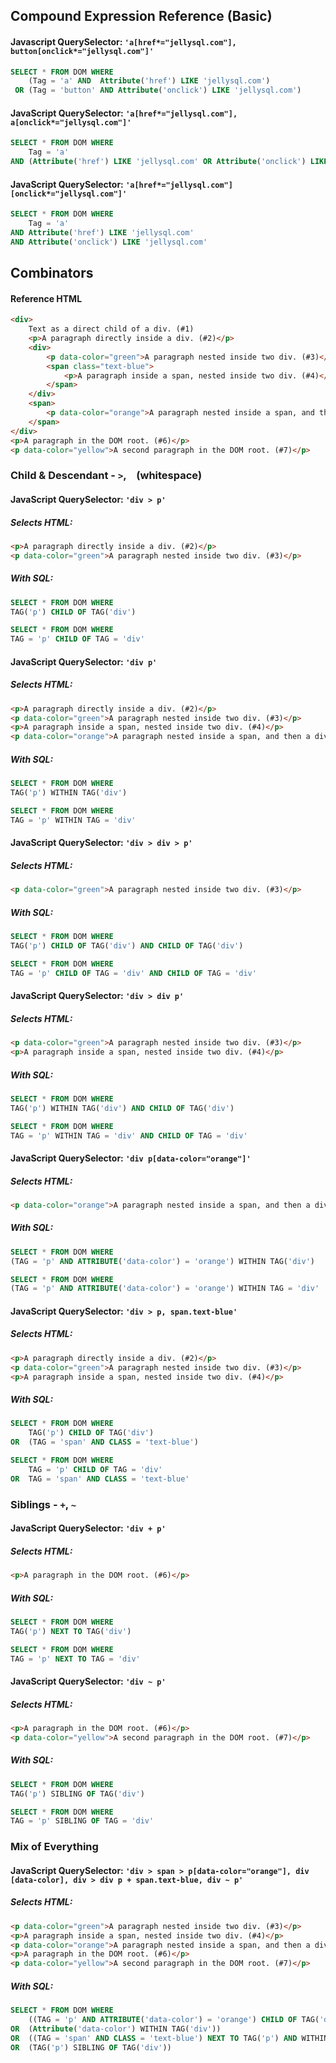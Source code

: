 ## Compound Expression Reference (Basic)

#### Javascript QuerySelector: `'a[href*="jellysql.com"], button[onclick*="jellysql.com"]'`
``` sql
SELECT * FROM DOM WHERE
    (Tag = 'a' AND  Attribute('href') LIKE 'jellysql.com')
 OR (Tag = 'button' AND Attribute('onclick') LIKE 'jellysql.com')
```

####  JavaScript QuerySelector: `'a[href*="jellysql.com"], a[onclick*="jellysql.com"]'`
```sql
SELECT * FROM DOM WHERE
    Tag = 'a'
AND (Attribute('href') LIKE 'jellysql.com' OR Attribute('onclick') LIKE 'jellysql.com')
 ```

#### JavaScript QuerySelector: `'a[href*="jellysql.com"][onclick*="jellysql.com"]'`
```sql
SELECT * FROM DOM WHERE
    Tag = 'a'
AND Attribute('href') LIKE 'jellysql.com'
AND Attribute('onclick') LIKE 'jellysql.com'
```

## Combinators

#### Reference HTML

```html
<div>
    Text as a direct child of a div. (#1)
    <p>A paragraph directly inside a div. (#2)</p>
    <div>
        <p data-color="green">A paragraph nested inside two div. (#3)</p>
        <span class="text-blue">
            <p>A paragraph inside a span, nested inside two div. (#4)</p>
        </span>
    </div>
    <span>
        <p data-color="orange">A paragraph nested inside a span, and then a div. (#5)</p>
    </span>
</div>
<p>A paragraph in the DOM root. (#6)</p>
<p data-color="yellow">A second paragraph in the DOM root. (#7)</p>
```

### Child & Descendant - `>`, ` ` (whitespace)

#### JavaScript QuerySelector: `'div > p'`

##### Selects HTML:
```html
<p>A paragraph directly inside a div. (#2)</p>
<p data-color="green">A paragraph nested inside two div. (#3)</p>
```

##### With SQL:

```sql
SELECT * FROM DOM WHERE
TAG('p') CHILD OF TAG('div')
```

```sql
SELECT * FROM DOM WHERE
TAG = 'p' CHILD OF TAG = 'div'
```

#### JavaScript QuerySelector: `'div p'`

##### Selects HTML:
```html
<p>A paragraph directly inside a div. (#2)</p>
<p data-color="green">A paragraph nested inside two div. (#3)</p>
<p>A paragraph inside a span, nested inside two div. (#4)</p>
<p data-color="orange">A paragraph nested inside a span, and then a div. (#5)</p>
```
##### With SQL:

```sql
SELECT * FROM DOM WHERE
TAG('p') WITHIN TAG('div')
```

```sql
SELECT * FROM DOM WHERE
TAG = 'p' WITHIN TAG = 'div'
```

#### JavaScript QuerySelector: `'div > div > p'`

##### Selects HTML:
```html
<p data-color="green">A paragraph nested inside two div. (#3)</p>
```

##### With SQL:

```sql
SELECT * FROM DOM WHERE
TAG('p') CHILD OF TAG('div') AND CHILD OF TAG('div')
```

```sql
SELECT * FROM DOM WHERE
TAG = 'p' CHILD OF TAG = 'div' AND CHILD OF TAG = 'div'
```

#### JavaScript QuerySelector: `'div > div p'`

##### Selects HTML:
```html
<p data-color="green">A paragraph nested inside two div. (#3)</p>
<p>A paragraph inside a span, nested inside two div. (#4)</p>
```

##### With SQL:

```sql
SELECT * FROM DOM WHERE
TAG('p') WITHIN TAG('div') AND CHILD OF TAG('div')
```

```sql
SELECT * FROM DOM WHERE
TAG = 'p' WITHIN TAG = 'div' AND CHILD OF TAG = 'div'
```

#### JavaScript QuerySelector: `'div p[data-color="orange"]'`

##### Selects HTML:
```html
<p data-color="orange">A paragraph nested inside a span, and then a div. (#5)</p>
```

##### With SQL:

```sql
SELECT * FROM DOM WHERE
(TAG = 'p' AND ATTRIBUTE('data-color') = 'orange') WITHIN TAG('div')
```

```sql
SELECT * FROM DOM WHERE
(TAG = 'p' AND ATTRIBUTE('data-color') = 'orange') WITHIN TAG = 'div'
```

#### JavaScript QuerySelector: `'div > p, span.text-blue'`

##### Selects HTML:
```html
<p>A paragraph directly inside a div. (#2)</p>
<p data-color="green">A paragraph nested inside two div. (#3)</p>
<p>A paragraph inside a span, nested inside two div. (#4)</p>
```
##### With SQL:

```sql
SELECT * FROM DOM WHERE
    TAG('p') CHILD OF TAG('div')
OR  (TAG = 'span' AND CLASS = 'text-blue')
```

```sql
SELECT * FROM DOM WHERE
    TAG = 'p' CHILD OF TAG = 'div'
OR  TAG = 'span' AND CLASS = 'text-blue'
```

### Siblings - `+`, `~`

#### JavaScript  QuerySelector: `'div + p'`

##### Selects HTML:
```html
<p>A paragraph in the DOM root. (#6)</p>
```
##### With SQL:

```sql
SELECT * FROM DOM WHERE
TAG('p') NEXT TO TAG('div')
```

```sql
SELECT * FROM DOM WHERE
TAG = 'p' NEXT TO TAG = 'div'
```

#### JavaScript  QuerySelector: `'div ~ p'`

##### Selects HTML:
```html
<p>A paragraph in the DOM root. (#6)</p>
<p data-color="yellow">A second paragraph in the DOM root. (#7)</p>
```
##### With SQL:

```sql
SELECT * FROM DOM WHERE
TAG('p') SIBLING OF TAG('div')
```

```sql
SELECT * FROM DOM WHERE
TAG = 'p' SIBLING OF TAG = 'div'
```

### Mix of Everything

#### JavaScript  QuerySelector: `'div > span > p[data-color="orange"], div [data-color], div > div p + span.text-blue, div ~ p'`

##### Selects HTML:
```html
<p data-color="green">A paragraph nested inside two div. (#3)</p>
<p>A paragraph inside a span, nested inside two div. (#4)</p>
<p data-color="orange">A paragraph nested inside a span, and then a div. (#5)</p>
<p>A paragraph in the DOM root. (#6)</p>
<p data-color="yellow">A second paragraph in the DOM root. (#7)</p>
```
##### With SQL:

```sql
SELECT * FROM DOM WHERE
    ((TAG = 'p' AND ATTRIBUTE('data-color') = 'orange') CHILD OF TAG('div') AND CHILD OF TAG('div'))
OR  (Attribute('data-color') WITHIN TAG('div'))
OR  ((TAG = 'span' AND CLASS = 'text-blue') NEXT TO TAG('p') AND WITHIN TAG('div') AND CHILD OF TAG('div'))
OR  (TAG('p') SIBLING OF TAG('div'))
```